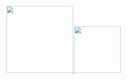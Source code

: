 
<div align="center">
  <a href="https://github.com/miracyuzakli">
  <img height="180em" src="https://github-readme-stats.vercel.app/api?username=miracyuzakli&show_icons=true&theme=dracula&include_all_commits=true&count_private=true"/>
  <img height="125px" widht="275px" src="https://github-readme-stats.vercel.app/api/top-langs/?username=miracyuzakli&layout=compact&langs_count=7&theme=dracula"/>
</div>








































<!--
**miracyuzakli/miracyuzakli** is a ✨ _special_ ✨ repository because its `README.md` (this file) appears on your GitHub profile.

Here are some ideas to get you started:

- 🔭 I’m currently working on ...
- 🌱 I’m currently learning ...
- 👯 I’m looking to collaborate on ...
- 🤔 I’m looking for help with ...
- 💬 Ask me about ...
- 📫 How to reach me: ...
- 😄 Pronouns: ...
- ⚡ Fun fact: ...
-->
